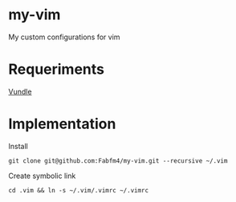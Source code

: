 # my-vim
My custom configurations for vim

# Requeriments
[Vundle](https://github.com/gmarik/Vundle.vim)

# Implementation

Install
```
git clone git@github.com:Fabfm4/my-vim.git --recursive ~/.vim
```

Create symbolic link
```
cd .vim && ln -s ~/.vim/.vimrc ~/.vimrc
```

